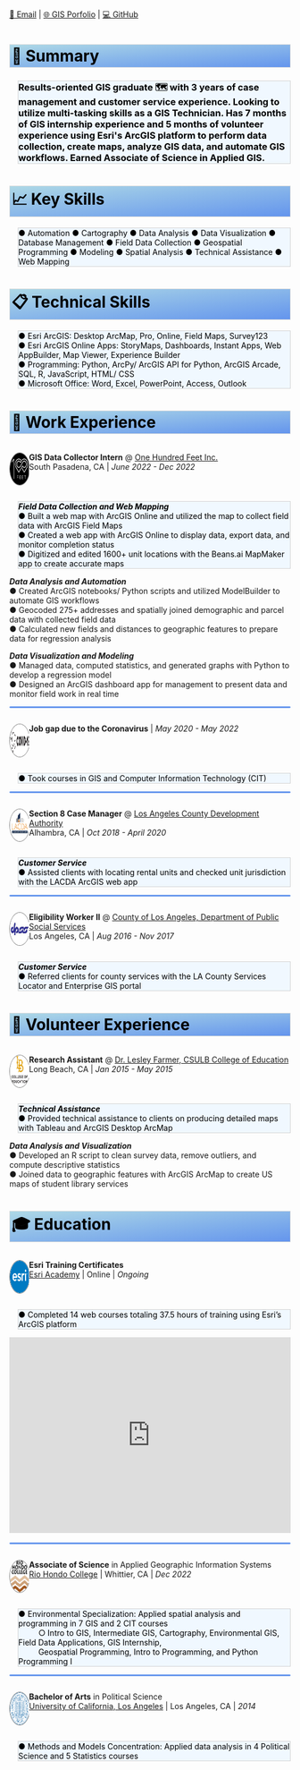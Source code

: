 <style>
img {
  border-radius: 50%;
  border: .5px solid gray;
  vertical-align: top;
  width: 57.5px;
  height: 57.5px;}
.section {
  border: 1px ridge gainsboro;
  background: linear-gradient(to bottom right, lightblue, cornflowerblue);
  color: black;
  padding: 3px;}  
.tab { 
  margin-left: 15px;
  border: 1px ridge lightgray;
  background-color: aliceblue;
  color: black;}
  /* Create two unequal columns that float next to each other */
.column {
  float: left;
  padding: 0px;}
.left {
  width: 7%;}
.right {
  width: 93%;}
/* Clear floats after the columns */
.row:after {
  content: "";
  display: table;
  clear: both;}
hr.solid {
  height: 1px;
  background-color: cornflowerblue;
  border: 1px solid cornflowerblue;
  border-radius: 5px}
</style>
[📧 Email](mailto:chavezleobardo@hotmail.com) | [🌐 GIS Porfolio](https://chavezleobardo.wixsite.com/portfolio/) | [💻 GitHub](https://github.com/geo-leo/)

<h1 class='section'>📄 Summary</h1>
<h3 class='tab'> Results-oriented GIS graduate 🗺️ with 3 years of case management and customer service experience. Looking to utilize multi-tasking skills as a GIS Technician. Has 7 months of GIS internship experience and 5 months of volunteer experience using Esri's ArcGIS platform to perform data collection, create maps, analyze GIS data, and automate GIS workflows. Earned Associate of Science in Applied GIS. </h3>

<h1 class='section'>📈 Key Skills</h1> 
<p class='tab'>
● Automation ● Cartography ● Data Analysis ● Data Visualization ● Database Management ● Field Data Collection ● Geospatial Programming ● Modeling ● Spatial Analysis ● Technical Assistance ● Web Mapping </p>

<h1 class='section'>📋 Technical Skills</h1>
<p class='tab'> 
● Esri ArcGIS: Desktop ArcMap, Pro, Online, Field Maps, Survey123 <br>
● Esri ArcGIS Online Apps: StoryMaps, Dashboards, Instant Apps, Web AppBuilder, Map Viewer, Experience Builder <br>
● Programming: Python, ArcPy/ ArcGIS API for Python, ArcGIS Arcade, SQL, R, JavaScript, HTML/ CSS <br>
● Microsoft Office: Word, Excel, PowerPoint, Access, Outlook </p>

<h1 class='section'>💼 Work Experience</h1>

<div class="row">
  <div class="column left">
    <p align="left">
    <a href="https://www.beans.ai/">
    <img src="onehundredfeet.png" alt="100feet"/></a> </p> 
  </div>
  <div class="column right">
    <p><b>GIS Data Collector Intern</b> @ <a href="https://www.beans.ai/"> One Hundred Feet Inc.</a> <br>
    South Pasadena, CA | <i>June 2022 - Dec 2022</i> </p>
  </div>
</div>
<p class='tab'>
  <b><i>Field Data Collection and Web Mapping</i></b> <br>
  ● Built a web map with ArcGIS Online and utilized the map to collect field data with ArcGIS Field Maps <br>
  ● Created a web app with ArcGIS Online to display data, export data, and monitor completion status <br>
  ● Digitized and edited 1600+ unit locations with the Beans.ai MapMaker app to create accurate maps <br>

  <b><i>Data Analysis and Automation</i></b> <br>
  ● Created ArcGIS notebooks/ Python scripts and utilized ModelBuilder to automate GIS workflows <br>
  ● Geocoded 275+ addresses and spatially joined demographic and parcel data with collected field data <br> 
  ● Calculated new fields and distances to geographic features to prepare data for regression analysis <br>
  
  <b><i>Data Visualization and Modeling</i></b> <br>
  ● Managed data, computed statistics, and generated graphs with Python to develop a regression model <br>
  ● Designed an ArcGIS dashboard app for management to present data and monitor field work in real time </p>

<hr class="solid">

<div class="row">
  <div class="column left">
    <p align="left">
    <a href="https://en.wikipedia.org/wiki/COVID-19">
    <img src="covid.svg" alt="covid"/> </a> </p> 
  </div>
    <div class="column right">
    <p><b>Job gap due to the Coronavirus</b> | <i>May 2020 - May 2022</i> </p>
  </div>
</div>
<p class='tab'>
  ● Took courses in GIS and Computer Information Technology (CIT) </p>

<hr class="solid">

<div class="row">
  <div class="column left">
    <p align="left">
    <a href="https://www.lacda.org/">
    <img src="lacda.jpg" alt="lacda"/> </a> </p>  
  </div>
  <div class="column right">
    <p><b>Section 8 Case Manager</b> @ <a href="https://www.lacda.org/"> Los Angeles County Development Authority</a> <br>
    Alhambra, CA | <i>Oct 2018 - April 2020</i> </p>
  </div>
</div>
<p class='tab'>
  <b><i>Customer Service</i></b> <br>
  ● Assisted clients with locating rental units and checked unit jurisdiction with the LACDA ArcGIS web app </p>

<hr class="solid">

<div class="row">
  <div class="column left">
    <p align="left">
    <a href="https://dpss.lacounty.gov/en.html">
    <img src="dpss.png" alt="dpss"/> </a> </p>
  </div>
  <div class="column right">
    <p><b>Eligibility Worker II</b> @ <a href="https://www.lacda.org/"> County of Los Angeles, Department of Public Social Services</a> <br>
    Los Angeles, CA | <i>Aug 2016 - Nov 2017</i> </p>
  </div>
</div>
<p class='tab'> 
  <b><i>Customer Service</i></b> <br>
  ● Referred clients for county services with the LA County Services Locator and Enterprise GIS portal </p>

<h1 class='section'>📝 Volunteer Experience</h1>

<div class="row">
  <div class="column left">
    <p align="left">
    <a href="https://www.csulb.edu/college-of-education/teacher-librarian-services-credential/page/lesley-farmer">
    <img src="long%20beach2.png" alt="csulb coe"/> </a> </p> 
  </div>
  <div class="column right">
    <p><b>Research Assistant</b> @ <a href="https://www.csulb.edu/college-of-education/teacher-librarian-services-credential/page/lesley-farmer"> Dr. Lesley Farmer, CSULB College of Education</a> <br>
    Long Beach, CA | <i>Jan 2015 - May 2015</i> </p>
  </div>
</div>
<p class='tab'>
  <b><i>Technical Assistance</i></b> <br>
  ● Provided technical assistance to clients on producing detailed maps with Tableau and ArcGIS Desktop ArcMap <br>
  
  <b><i>Data Analysis and Visualization</i></b> <br>
  ● Developed an R script to clean survey data, remove outliers, and compute descriptive statistics <br>
  ● Joined data to geographic features with ArcGIS ArcMap to create US maps of student library services </p>


<h1 class='section'>🎓 Education</h1>

<div class="row">
  <div class="column left">
    <p align="left">
    <a href="https://www.esri.com/training/">
    <img src="esri.png" alt="esri"/> </a> </p>
  </div>
  <div class="column right">
    <p><b>Esri Training Certificates</b> <br> 
    <a href="https://www.esri.com/training/"> Esri Academy</a> | Online | <i>Ongoing</i> </p>
  </div>
</div>
<p class='tab'>
  ● Completed 14 web courses totaling 37.5 hours of training using Esri’s ArcGIS platform </p>
<iframe width="100%" height="350" src="https://datastudio.google.com/embed/reporting/fb3f8c62-e8da-41bf-ac34-2a70012fd5b0/page/jqp5C" frameborder="0" style="border:0" allowfullscreen></iframe>

<hr class="solid">

<div class="row">
  <div class="column left">
    <p align="left">
    <a href="https://www.riohondo.edu/">
    <img src="riohondo.svg" alt="riohondo"/> </a> </p> 
  </div>
  <div class="column right">
    <p><b>Associate of Science</b> in Applied Geographic Information Systems <br>
    <a href="https://www.riohondo.edu/"> Rio Hondo College</a> | Whittier, CA | <i>Dec 2022</i> </p>
  </div>
</div>
<p class='tab'>
  ● Environmental Specialization: Applied spatial analysis and programming in 7 GIS and 2 CIT courses <br> &emsp; &emsp;
    ○ Intro to GIS, Intermediate GIS, Cartography, Environmental GIS, Field Data Applications, GIS Internship, <br> &emsp; &emsp;
    Geospatial Programming, Intro to Programming, and Python Programming I</p>

<hr class="solid">

<div class="row">
  <div class="column left">
    <p align="left">
    <a href="https://www.ucla.edu/">
    <img src="ucla.png" alt="ucla"/> </a></p> 
  </div>
  <div class="column right">
    <p><b>Bachelor of Arts</b> in Political Science <br>
    <a href="https://www.ucla.edu/"> University of California, Los Angeles</a> | Los Angeles, CA | <i>2014</i> </p>
  </div>
</div>
<p class='tab'>
  ● Methods and Models Concentration: Applied data analysis in 4 Political Science and 5 Statistics courses </p>
